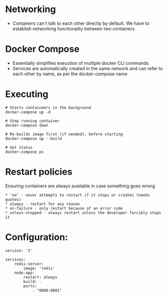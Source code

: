 # Networking

* Containers can't talk to each other directly by default. We have to establish networking functionality between two containers

# Docker Compose
* Essentially simplifies execution of multiple docker CLI commands 
* Services are automatically created in the same network and can refer to each other by name, as per the docker-compose name

# Executing
```
# Starts containeers in the background
docker-compose up -d

# Stop running container
docker-compose down

# Re-builds image first (if needed), before starting
docker-compose up --build

# Get status
docker-compose ps
```


# Restart policies
Ensuring containers are always available in case something goes wrong
```
* 'no' - never attempts to restart if it stops or crashes (needs quotes)
* always - restart for any reason
* on-failure - only restart because of an error code
* unless-stopped - always restart unless the developer forcibly stops it
```

# Configuration:
```
version: '3'

services:
    redis-server:
        image: 'redis'
    node-app:
        restart: always
        build: .
        ports: 
            - "8080:8081"
```

